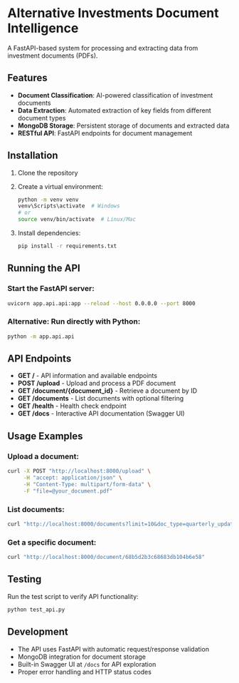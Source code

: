 # Alternative Investments Document Intelligence

A FastAPI-based system for processing and extracting data from investment documents (PDFs).

## Features

- **Document Classification**: AI-powered classification of investment documents
- **Data Extraction**: Automated extraction of key fields from different document types
- **MongoDB Storage**: Persistent storage of documents and extracted data
- **RESTful API**: FastAPI endpoints for document management

## Installation

1. Clone the repository
2. Create a virtual environment:
   ```bash
   python -m venv venv
   venv\Scripts\activate  # Windows
   # or
   source venv/bin/activate  # Linux/Mac
   ```

3. Install dependencies:
   ```bash
   pip install -r requirements.txt
   ```

## Running the API

### Start the FastAPI server:

```bash
uvicorn app.api.api:app --reload --host 0.0.0.0 --port 8000
```

### Alternative: Run directly with Python:

```bash
python -m app.api.api
```

## API Endpoints

- **GET /** - API information and available endpoints
- **POST /upload** - Upload and process a PDF document
- **GET /document/{document_id}** - Retrieve a document by ID
- **GET /documents** - List documents with optional filtering
- **GET /health** - Health check endpoint
- **GET /docs** - Interactive API documentation (Swagger UI)

## Usage Examples

### Upload a document:
```bash
curl -X POST "http://localhost:8000/upload" \
     -H "accept: application/json" \
     -H "Content-Type: multipart/form-data" \
     -F "file=@your_document.pdf"
```

### List documents:
```bash
curl "http://localhost:8000/documents?limit=10&doc_type=quarterly_update"
```

### Get a specific document:
```bash
curl "http://localhost:8000/document/68b5d2b3c68683db104b6e58"
```

## Testing

Run the test script to verify API functionality:
```bash
python test_api.py
```

## Development

- The API uses FastAPI with automatic request/response validation
- MongoDB integration for document storage
- Built-in Swagger UI at `/docs` for API exploration
- Proper error handling and HTTP status codes